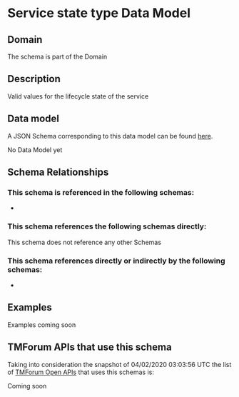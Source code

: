 # Service state type Data Model

## Domain

The  schema is part of the  Domain

## Description

Valid values for the lifecycle state of the service

## Data model

A JSON Schema corresponding to this data model can be found
[here](https://github.com/tmforum-rand/schemas/blob/candidates/Service/ServiceStateType.schema.json).

No Data Model yet

## Schema Relationships

### This schema is referenced in the following schemas:

-

### This schema references the following schemas directly:

This schema does not reference any other Schemas

### This schema references directly or indirectly by the following schemas:

-



## Examples

Examples coming soon

## TMForum APIs that use this schema

Taking into consideration the snapshot of 04/02/2020 03:03:56 UTC the list of [TMForum Open APIs](https://www.tmforum.org/open-apis/) that uses this schemas is:

Coming soon